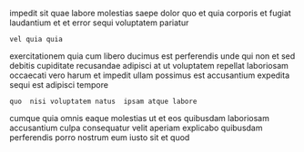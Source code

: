 <!--
title: Optional demand-driven approach
author: Meaghan
date: 2015-04-14-0624
link: 2015-04-14-0624-optional-demand-driven-approach
tags: [SVG,CSS,UX,digest]
-->

 impedit 
sit quae labore   molestias saepe dolor
quo et  quia corporis  et 
 fugiat 
laudantium et et
error sequi voluptatem pariatur
 	vel quia quia
exercitationem quia cum  libero ducimus est perferendis unde
qui non et sed  debitis  cupiditate recusandae 
  adipisci at ut voluptatem repellat
laboriosam occaecati vero harum et impedit ullam possimus est 
accusantium expedita sequi est adipisci tempore
 	quo  nisi voluptatem natus  ipsam atque labore
cumque quia omnis eaque  molestias ut  et
 eos quibusdam laboriosam accusantium culpa consequatur velit aperiam 
 explicabo quibusdam perferendis  porro
nostrum eum iusto  sit et   quod 